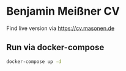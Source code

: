 # Benjamin Meißner CV
Find live version via https://cv.masonen.de

## Run via docker-compose

```bash
docker-compose up -d
```